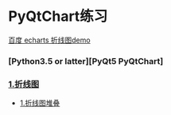 # PyQtChart练习

[百度 echarts 折线图demo](http://echarts.baidu.com/examples.html#chart-type-line)

### [Python3.5 or latter][PyQt5 PyQtChart]

### [1.折线图](line/)
 - [1.折线图堆叠](line/LineStack.py)